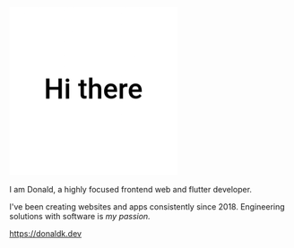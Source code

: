 ![Hi there 👋](https://github.com/d3vkk/d3vkk/blob/master/msg.gif)

I am Donald, a highly focused frontend web and flutter developer.

I've been creating websites and apps consistently since 2018. Engineering solutions with software is _my passion._

https://donaldk.dev

<!--
**d3vkk/d3vkk** is a ✨ _special_ ✨ repository because its `README.md` (this file) appears on your GitHub profile.

Here are some ideas to get you started:

- 🔭 I’m currently working on ...
- 🌱 I’m currently learning ...
- 👯 I’m looking to collaborate on ...
- 🤔 I’m looking for help with ...
- 💬 Ask me about ...
- 📫 How to reach me: ...
- 😄 Pronouns: ...
- ⚡ Fun fact: ...
-->


